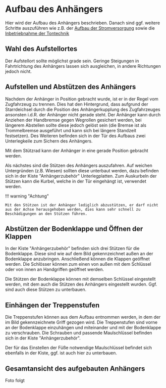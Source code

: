 # Aufbau des Anhängers

Hier wird der Aufbau des Anhängers beschrieben. Danach sind ggf. weitere Schritte auszuführen wie z.B. der [Aufbau der Stromversorgung](stromversorgung.md) sowie die [Inbetriebnahme der Tontechnik](tontechnik.md)

## Wahl des Aufstellortes

Der Aufstellort sollte möglichst grade sein. Geringe Steigungen in Fahrtrichtung des Anhängers lassen sich ausgleichen, in andere Richtungen jedoch nicht.

## Aufstellen und Abstützen des Anhängers

Nachdem der Anhänger in Position gebracht wurde, ist er in der Regel vom Zugfahrzeug zu trennen. Dies hat den Hintergrund, dass aufgrund der Starrdeichsel durch die Position des Anhängerkupplung des Zugfahrzeuges ansonsten i.d.R. der Anhänger nicht gerade steht. Der Anhänger kann durch Anziehen der Handbremse gegen Wegrollen gesichert werden, bei längerem Abstellen sollte diese jedoch gelöst sein (die Bremse ist als Trommelbremse ausgeführt und kann sich bei längere Standzeit festsetzen). Des Weiteren befinden sich in der Tür des Aufbaus zwei Unterlegkeile zum Sichern des Anhängers.

Mit dem Stützrad kann der Anhänger in eine gerade Position gebracht werden.

Als nächstes sind die Stützen des Anhängers auszufahren. Auf weichen Untergründen (z.B. Wiesen) sollten diese unterbaut werden, dazu befinden sich in der Kiste "Anhängerzubehör" Unterlegplatten. Zum Auskurbeln der Stützen kann die Kurbel, welche in der Tür eingehängt ist, verwendet werden.

!!! warning "Achtung"

    Mit den Stützen ist der Anhänger lediglich abzustützen, er darf nicht aus der Achse herausgehoben werden, dies kann sehr schnell zu Beschädigungen an den Stützen führen.

## Abstützen der Bodenklappe und Öffnen der Klappen

In der Kiste "Anhängerzubehör" befinden sich drei Stützen für die Bodenklappe. Diese sind wie auf dem Bild gekennzeichnet außen an der Bodenklappe anzubringen. Anschließend können die Klappen geöffnet werden. Die Schlösser können zum einen von außen mit dem Schlüssel oder von innen an Handgriffen geöffnet werden.

Die Stützen der Bodenklappe können mit demselben Schlüssel eingestellt werden, mit dem auch die Stützen des Anhängers eingestellt wurden. Ggf. sind auch diese Stützen zu unterbauen.

## Einhängen der Treppenstufen

Die Treppenstufen können aus dem Aufbau entnommen werden, in dem der im Bild gekennzeichnete Griff gezogen wird. Die Treppenstufen sind vorne an der Bodenklappe einzuhängen und miteinander und mit der Bodenklappe zu verschrauben. Die Schrauben und passende Maulschlüssel befinden sich in der Kiste "Anhängerzubehör".

Der für das Einstellen der Füße notwendige Maulschlüssel befindet sich ebenfalls in der Kiste, ggf. ist auch hier zu unterbauen.

## Gesamtansicht des aufgebauten Anhängers

Foto folgt
